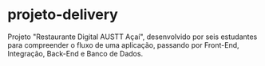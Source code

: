 # projeto-delivery
Projeto "Restaurante Digital AUSTT Açaí", desenvolvido por seis estudantes para compreender o fluxo de uma aplicação, passando por Front-End, Integração, Back-End e Banco de Dados.
